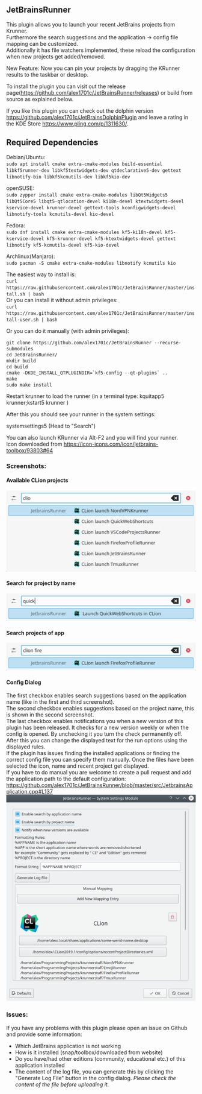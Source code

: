 ## JetBrainsRunner

This plugin allows you to launch your recent JetBrains projects from Krunner.  
Furthermore the search suggestions and the application -> config file mapping can be customized.  
Additionally it has file watchers implemented, these reload the configuration when
new projects get added/removed.  

New Feature:
Now you can pin your projects by dragging the KRunner results to the taskbar or desktop.

To install the plugin you can visit out the release page(https://github.com/alex1701c/JetBrainsRunner/releases)
or build from source as explained below.

If you like this plugin you can check out the dolphin version https://github.com/alex1701c/JetBrainsDolphinPlugin and 
leave a rating in the KDE Store https://www.pling.com/p/1311630/.

Required Dependencies
----------------------

Debian/Ubuntu:  
`sudo apt install cmake extra-cmake-modules build-essential libkf5runner-dev libkf5textwidgets-dev qtdeclarative5-dev gettext libnotify-bin libkf5kcmutils-dev libkf5kio-dev`

openSUSE:  
`sudo zypper install cmake extra-cmake-modules libQt5Widgets5 libQt5Core5 libqt5-qtlocation-devel ki18n-devel ktextwidgets-devel 
kservice-devel krunner-devel gettext-tools kconfigwidgets-devel libnotify-tools kcmutils-devel kio-devel`

Fedora:  
`sudo dnf install cmake extra-cmake-modules kf5-ki18n-devel kf5-kservice-devel kf5-krunner-devel kf5-ktextwidgets-devel gettext libnotify kf5-kcmutils-devel kf5-kio-devel`

Archlinux(Manjaro):  
`sudo pacman -S cmake extra-cmake-modules libnotify kcmutils kio`

The easiest way to install is:  
`curl https://raw.githubusercontent.com/alex1701c/JetBrainsRunner/master/install.sh | bash`  
Or you can install it without admin privileges:  
`curl https://raw.githubusercontent.com/alex1701c/JetBrainsRunner/master/install-user.sh | bash`  

Or you can do it manually (with admin privileges):
```
git clone https://github.com/alex1701c/JetBrainsRunner --recurse-submodules  
cd JetBrainsRunner/
mkdir build  
cd build
cmake -DKDE_INSTALL_QTPLUGINDIR=`kf5-config --qt-plugins` ..
make
sudo make install
```

Restart krunner to load the runner (in a terminal type: kquitapp5 krunner;kstart5 krunner )

After this you should see your runner in the system settings:

systemsettings5 (Head to "Search")

You can also launch KRunner via Alt-F2 and you will find your runner.  
Icon downloaded from https://icon-icons.com/icon/jetbrains-toolbox/93803#64

### Screenshots:
#### Available CLion projects  
![Available CLion projects](https://raw.githubusercontent.com/alex1701c/Screenshots/master/JetBrainsRunner/multible_projects.png)

#### Search for project by name  
![ Search for project by name](https://raw.githubusercontent.com/alex1701c/Screenshots/master/JetBrainsRunner/launch_by_name.png)

#### Search projects of app  
![ Search for project by name](https://raw.githubusercontent.com/alex1701c/Screenshots/master/JetBrainsRunner/search_projects_of_app.png)

#### Config Dialog  
The first checkbox enables search suggestions based on the application name (like in the first and third screenshot).  
The second checkbox enables suggestions based on the project name, this is shown in the second screenshot.  
The last checkbox enables notifications you when a new version of this plugin has been released.
It checks for a new version weekly or when the config is opened. By unchecking it you turn the check permanently off.  
After this you can change the displayed text for the run options using the displayed rules.  
If the plugin has issues finding the installed applications or finding the correct config file you can specify them manually.
Once the files have been selected the icon, name and recent project get displayed.  
If you have to do manual you are welcome to create a pull request and add the application path to the default configuration:
https://github.com/alex1701c/JetBrainsRunner/blob/master/src/JetbrainsApplication.cpp#L137
![Config Dialog](https://raw.githubusercontent.com/alex1701c/Screenshots/master/JetBrainsRunner/config_dialog.png)

### Issues:  
If you have any problems with this plugin please open an issue on Github and provide some information:  
- Which JetBrains application is not working
- How is it installed (snap/toolbox/downloaded from website)
- Do you have/had other editions (community, educational etc.) of this application installed
- The content of the log file, you can generate this by clicking the "Generate Log File" button in the config dialog.
*Please check the content of the file before uploading it.*  
